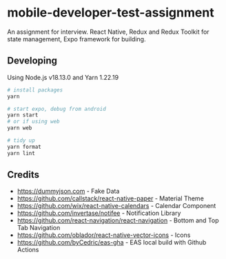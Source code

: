 # mobile-developer-test-assignment

An assignment for interview. React Native, Redux and Redux Toolkit for state management, Expo framework for building.

## Developing

Using Node.js v18.13.0 and Yarn 1.22.19

```bash
# install packages
yarn

# start expo, debug from android
yarn start
# or if using web
yarn web

# tidy up
yarn format
yarn lint
```

## Credits

- https://dummyjson.com - Fake Data
- https://github.com/callstack/react-native-paper - Material Theme
- https://github.com/wix/react-native-calendars - Calendar Component
- https://github.com/invertase/notifee - Notification Library
- https://github.com/react-navigation/react-navigation - Bottom and Top Tab Navigation
- https://github.com/oblador/react-native-vector-icons - Icons
- https://github.com/byCedric/eas-gha - EAS local build with Github Actions
